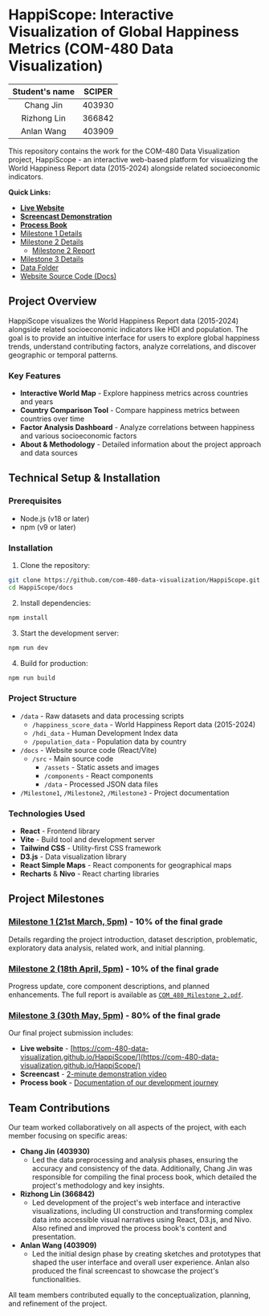 # HappiScope: Interactive Visualization of Global Happiness Metrics (COM-480 Data Visualization)

| Student's name | SCIPER |
| :------------: | :----: |
|   Chang Jin    | 403930 |
|  Rizhong Lin   | 366842 |
|   Anlan Wang   | 403909 |

This repository contains the work for the COM-480 Data Visualization project, HappiScope - an interactive web-based platform for visualizing the World Happiness Report data (2015-2024) alongside related socioeconomic indicators.

**Quick Links:**

- [**Live Website**](https://com-480-data-visualization.github.io/HappiScope/)
- [**Screencast Demonstration**](./Milestone3/screencast.mp4)
- [**Process Book**](./Milestone3/process_book.pdf)
- [Milestone 1 Details](./Milestone1/)
- [Milestone 2 Details](./Milestone2/)
  - [Milestone 2 Report](./Milestone2/COM_480_Milestone_2.pdf)
- [Milestone 3 Details](./Milestone3/)
- [Data Folder](./data/)
- [Website Source Code (Docs)](./docs/)

## Project Overview

HappiScope visualizes the World Happiness Report data (2015-2024) alongside related socioeconomic indicators like HDI and population. The goal is to provide an intuitive interface for users to explore global happiness trends, understand contributing factors, analyze correlations, and discover geographic or temporal patterns.

### Key Features

- **Interactive World Map** - Explore happiness metrics across countries and years
- **Country Comparison Tool** - Compare happiness metrics between countries over time
- **Factor Analysis Dashboard** - Analyze correlations between happiness and various socioeconomic factors
- **About & Methodology** - Detailed information about the project approach and data sources

## Technical Setup & Installation

### Prerequisites

- Node.js (v18 or later)
- npm (v9 or later)

### Installation

1. Clone the repository:

```bash
git clone https://github.com/com-480-data-visualization/HappiScope.git
cd HappiScope/docs
```

2. Install dependencies:

```bash
npm install
```

3. Start the development server:

```bash
npm run dev
```

4. Build for production:

```bash
npm run build
```

### Project Structure

- `/data` - Raw datasets and data processing scripts
  - `/happiness_score_data` - World Happiness Report data (2015-2024)
  - `/hdi_data` - Human Development Index data
  - `/population_data` - Population data by country
- `/docs` - Website source code (React/Vite)
  - `/src` - Main source code
    - `/assets` - Static assets and images
    - `/components` - React components
    - `/data` - Processed JSON data files
- `/Milestone1`, `/Milestone2`, `/Milestone3` - Project documentation

### Technologies Used

- **React** - Frontend library
- **Vite** - Build tool and development server
- **Tailwind CSS** - Utility-first CSS framework
- **D3.js** - Data visualization library
- **React Simple Maps** - React components for geographical maps
- **Recharts** & **Nivo** - React charting libraries

## Project Milestones

### [Milestone 1 (21st March, 5pm)](./Milestone1/) - 10% of the final grade

Details regarding the project introduction, dataset description, problematic, exploratory data analysis, related work, and initial planning.

### [Milestone 2 (18th April, 5pm)](./Milestone2/) - 10% of the final grade

Progress update, core component descriptions, and planned enhancements. The full report is available as [`COM_480_Milestone_2.pdf`](./Milestone2/COM_480_Milestone_2.pdf).

### [Milestone 3 (30th May, 5pm)](./Milestone3/) - 80% of the final grade

Our final project submission includes:

- **Live website** - [https://com-480-data-visualization.github.io/HappiScope/](https://com-480-data-visualization.github.io/HappiScope/)
- **Screencast** - [2-minute demonstration video](./Milestone3/screencast.mp4)
- **Process book** - [Documentation of our development journey](./Milestone3/process_book.pdf)

## Team Contributions

Our team worked collaboratively on all aspects of the project, with each member focusing on specific areas:

- **Chang Jin (403930)**
  - Led the data preprocessing and analysis phases, ensuring the accuracy and consistency of the data. Additionally, Chang Jin was responsible for compiling the final process book, which detailed the project\'s methodology and key insights.
- **Rizhong Lin (366842)**
  - Led development of the project\'s web interface and interactive visualizations, including UI construction and transforming complex data into accessible visual narratives using React, D3.js, and Nivo. Also refined and improved the process book\'s content and presentation.
- **Anlan Wang (403909)**
  - Led the initial design phase by creating sketches and prototypes that shaped the user interface and overall user experience. Anlan also produced the final screencast to showcase the project\'s functionalities.

All team members contributed equally to the conceptualization, planning, and refinement of the project.
